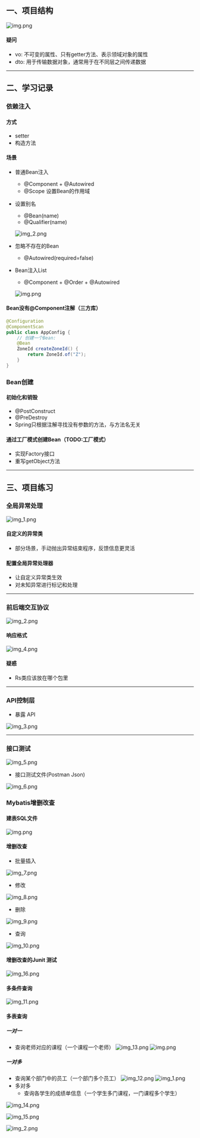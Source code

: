 ## 一、项目结构
![img.png](source/mdImgs/img.png)
#### 疑问
* vo: 不可变的属性、只有getter方法、表示领域对象的属性
* dto: 用于传输数据对象，通常用于在不同层之间传递数据

----
## 二、学习记录
### 依赖注入
#### 方式
* setter
* 构造方法
#### 场景
* 普通Bean注入
  * @Component + @Autowired
  * @Scope 设置Bean的作用域
* 设置别名
  * @Bean(name)
  * @Qualifier(name)
  
  ![img_2.png](source/mdImgs/img_l_2.png)
* 忽略不存在的Bean
  * @Autowired(required=false)
* Bean注入List
  * @Component + @Order + @Autowired

  ![img.png](source/mdImgs/img_l.png)

#### Bean没有@Component注解（三方库）
```Java
@Configuration
@ComponentScan
public class AppConfig {
    // 创建一个Bean:
    @Bean
    ZoneId createZoneId() {
        return ZoneId.of("Z");
    }
}
```
### Bean创建
#### 初始化和销毁
* @PostConstruct
* @PreDestroy
* Spring只根据注解寻找没有参数的方法，与方法名无关
#### 通过工厂模式创建Bean（TODO:工厂模式）
* 实现Factory<T>接口
* 重写getObject方法

----

## 三、项目练习

### 全局异常处理
![img_1.png](source/mdImgs/img_1.png)
#### 自定义的异常类
  * 部分场景，手动抛出异常结束程序，反馈信息更灵活
#### 配置全局异常处理器
  * 让自定义异常类生效
  * 对未知异常进行标记和处理

----

### 前后端交互协议
![img_2.png](source/mdImgs/img_2.png)
#### 响应格式
![img_4.png](source/mdImgs/img_4.png)
#### 疑惑
* Rs类应该放在哪个包里

----

### API控制层
* 暴露 API

![img_3.png](source/mdImgs/img_3.png)

----

### 接口测试
![img_5.png](source/mdImgs/img_5.png)

* 接口测试文件(Postman Json)

![img_6.png](source/mdImgs/img_6.png)

### Mybatis增删改查
#### 建表SQL文件
![img.png](source/mdImgs/img_l_3.png)
#### 增删改查
* 批量插入

![img_7.png](source/mdImgs/img_7.png)
* 修改

![img_8.png](source/mdImgs/img_8.png)
* 删除

![img_9.png](source/mdImgs/img_9.png)
* 查询

![img_10.png](source/mdImgs/img_10.png)

#### 增删改查的Junit 测试
![img_16.png](source/mdImgs/img_16.png)

#### 多条件查询
![img_11.png](source/mdImgs/img_11.png) 

#### 多表查询
##### 一对一
  * 查询老师对应的课程（一个课程一个老师）
![img_13.png](source/mdImgs/img_13.png)
![img.png](source/mdImgs/img_b.png)
##### 一对多
  * 查询某个部门中的员工（一个部门多个员工）
![img_12.png](source/mdImgs/img_12.png)
![img_1.png](source/mdImgs/img_b_1.png)
* 多对多
  * 查询各学生的成绩单信息（一个学生多门课程，一门课程多个学生）

![img_14.png](source/mdImgs/img_14.png)

![img_15.png](source/mdImgs/img_15.png)

![img_2.png](source/mdImgs/img_b_2.png)
